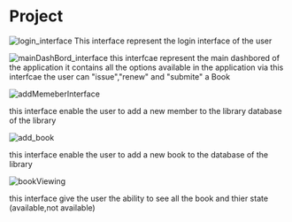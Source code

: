 # Project
![login_interface](https://user-images.githubusercontent.com/98287762/215113226-7127fd3b-5220-4ab5-b0fd-7c9e7cab9a8b.png)
This interface represent the login interface of the user



![mainDashBord_interface](https://user-images.githubusercontent.com/98287762/215113703-81334a37-82d3-48c3-ac1a-a3cd808b3a3e.png)
this interfcae represent the main dashbored of the application it contains all the options available in the application via this interfcae the user can "issue","renew" and "submite" a Book 


![addMemeberInterface](https://user-images.githubusercontent.com/98287762/215114177-0892d483-fb6d-434c-ad83-defcfb610b7d.png)


this interface enable the user to add a new member to the library database of the library

![add_book](https://user-images.githubusercontent.com/98287762/215115444-a63c166a-4b1c-4db4-b955-00d7a5ad42c8.png)

this interface enable the user to add a new book to the database of the library


![bookViewing](https://user-images.githubusercontent.com/98287762/215115915-404dc096-c267-4e04-8127-30ee8d75d478.png)

this interface give the user the ability to see all the book and thier state (available,not available)
